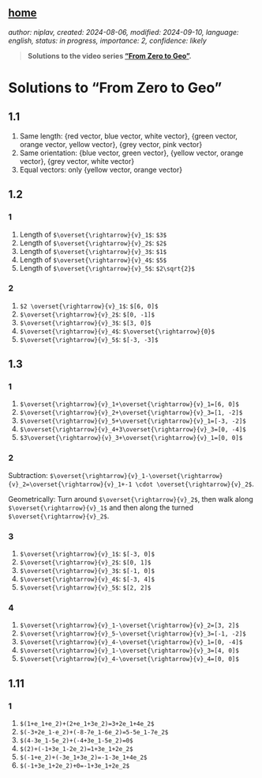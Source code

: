 [home](./index.md)
-------------------

*author: niplav, created: 2024-08-06, modified: 2024-09-10, language: english, status: in progress, importance: 2, confidence: likely*

> __Solutions to the video series [“From Zero to
Geo”](https://youtube.com/playlist?list=PLVuwZXwFua-0Ks3rRS4tIkswgUmDLqqRy&si=gDKHBbPL3BQ-QsDG).__

Solutions to “From Zero to Geo”
================================

<!--TODO: video links-->

1.1
----

1. Same length: {red vector, blue vector, white vector}, {green vector, orange vector, yellow vector}, {grey vector, pink vector}
2. Same orientation: {blue vector, green vector}, {yellow vector, orange vector}, {grey vector, white vector}
3. Equal vectors: only {yellow vector, orange vector}

1.2
----

### 1

1. Length of `$\overset{\rightarrow}{v}_1$`: `$3$`
2. Length of `$\overset{\rightarrow}{v}_2$`: `$2$`
3. Length of `$\overset{\rightarrow}{v}_3$`: `$1$`
4. Length of `$\overset{\rightarrow}{v}_4$`: `$5$`
5. Length of `$\overset{\rightarrow}{v}_5$`: `$2\sqrt{2}$`

### 2


1. `$2 \overset{\rightarrow}{v}_1$`: `$[6, 0]$`
2. `$\overset{\rightarrow}{v}_2$`: `$[0, -1]$`
3. `$\overset{\rightarrow}{v}_3$`: `$[3, 0]$`
4. `$\overset{\rightarrow}{v}_4$`: `$\overset{\rightarrow}{0}$`
5. `$\overset{\rightarrow}{v}_5$`: `$[-3, -3]$`

1.3
----

### 1

1. `$\overset{\rightarrow}{v}_1+\overset{\rightarrow}{v}_1=[6, 0]$`
2. `$\overset{\rightarrow}{v}_2+\overset{\rightarrow}{v}_3=[1, -2]$`
3. `$\overset{\rightarrow}{v}_5+\overset{\rightarrow}{v}_1=[-3, -2]$`
4. `$\overset{\rightarrow}{v}_4+3\overset{\rightarrow}{v}_3=[0, -4]$`
5. `$3\overset{\rightarrow}{v}_3+\overset{\rightarrow}{v}_1=[0, 0]$`

### 2

Subtraction:
`$\overset{\rightarrow}{v}_1-\overset{\rightarrow}{v}_2=\overset{\rightarrow}{v}_1+-1
\cdot \overset{\rightarrow}{v}_2$`.

Geometrically: Turn around `$\overset{\rightarrow}{v}_2$`, then
walk along `$\overset{\rightarrow}{v}_1$` and then along the turned
`$\overset{\rightarrow}{v}_2$`.

### 3

1. `$\overset{\rightarrow}{v}_1$`: `$[-3, 0]$`
2. `$\overset{\rightarrow}{v}_2$`: `$[0, 1]$`
3. `$\overset{\rightarrow}{v}_3$`: `$[-1, 0]$`
4. `$\overset{\rightarrow}{v}_4$`: `$[-3, 4]$`
5. `$\overset{\rightarrow}{v}_5$`: `$[2, 2]$`

### 4


1. `$\overset{\rightarrow}{v}_1-\overset{\rightarrow}{v}_2=[3, 2]$`
2. `$\overset{\rightarrow}{v}_5-\overset{\rightarrow}{v}_3=[-1, -2]$`
3. `$\overset{\rightarrow}{v}_4-\overset{\rightarrow}{v}_1=[0, -4]$`
4. `$\overset{\rightarrow}{v}_1-\overset{\rightarrow}{v}_3=[4, 0]$`
5. `$\overset{\rightarrow}{v}_4-\overset{\rightarrow}{v}_4=[0, 0]$`

1.11
-----

### 1

1. `$(1+e_1+e_2)+(2+e_1+3e_2)=3+2e_1+4e_2$`
2. `$(-3+2e_1-e_2)+(-8-7e_1-6e_2)=5-5e_1-7e_2$`
3. `$(4-3e_1-5e_2)+(-4+3e_1-5e_2)=0$`
4. `$(2)+(-1+3e_1-2e_2)=1+3e_1+2e_2$`
5. `$(-1+e_2)+(-3e_1+3e_2)=-1-3e_1+4e_2$`
6. `$(-1+3e_1+2e_2)+0=-1+3e_1+2e_2$`

